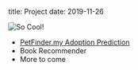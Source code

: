 title: Project
date: 2019-11-26

![So Cool!][imgproject]

* [PetFinder.my Adoption Prediction](https://github.com/wanda15tw/2019_petfinder_prediction/blob/master/Pet%20Adoption%20Speed%20Prediction.ipynb)
* Book Recommender
* More to come

[imgproject]: {static}/images/project.JPG